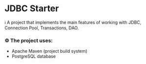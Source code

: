 # JDBC Starter

ℹ️ A project that implements the main features of working with JDBC, Connection Pool, Transactions, DAO. 

### ⚙️ The project uses:

- Apache Maven (project build system)
- PostgreSQL database
